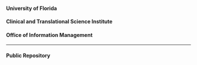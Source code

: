 #### University of Florida 
#### Clinical and Translational Science Institute 
#### Office of Information Management
- - - - - - - - 
#### Public Repository 
